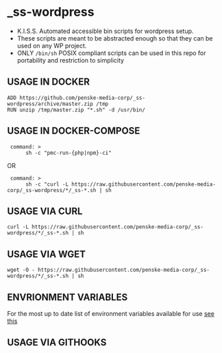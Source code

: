 # _ss-wordpress
- K.I.S.S. Automated accessible bin scripts for wordpress setup.
- These scripts are meant to be abstracted enough so that they can be used on any WP project.
- ONLY `/bin/sh` POSIX compliant scripts can be used in this repo for portability and restriction to simplicity
## USAGE IN DOCKER
```
ADD https://github.com/penske-media-corp/_ss-wordpress/archive/master.zip /tmp
RUN unzip /tmp/master.zip "*.sh" -d /usr/bin/
```
## USAGE IN DOCKER-COMPOSE
```
 command: >
      sh -c "pmc-run-{php|npm}-ci"
```
OR
```
 command: >
      sh -c "curl -L https://raw.githubusercontent.com/penske-media-corp/_ss-wordpress/*/_ss-*.sh | sh
```
## USAGE VIA CURL
```
curl -L https://raw.githubusercontent.com/penske-media-corp/_ss-wordpress/*/_ss-*.sh | sh
```
## USAGE VIA WGET
```
wget -O - https://raw.githubusercontent.com/penske-media-corp/_ss-wordpress/*/_ss-*.sh | sh
```
## ENVRIONMENT VARIABLES
For the most up to date list of environment variables available for use [see this](https://github.com/penske-media-corp/generator-pmc/generators/docker/templates/wp/.env)

## USAGE VIA GITHOOKS
